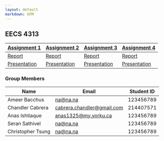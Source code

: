 ```yaml
---
layout: default
markdown: GFM
---
```


## EECS 4313
|[Assignment 1]()|[Assignment 2]()|[Assignment 3]()|[Assignment 4]()|
|----------------|----------------|----------------|----------------|
| [Report]() | [Report]() | [Report]() | [Report]() |
| [Presentation]() | [Presentation]() | [Presentation]() | [Presentation]() |


### Group Members

| Name | Email | Student ID |
|------|-------|------------|
| Ameer Bacchus | na@na.na | 123456789 |
| Chandler Cabrera | cabrera.chandler@gmail.com | 214407571 |
| Anas Ishtiaque | anas1325@my.yorku.ca | 123456789 |
| Seran Sathivel | na@na.na | 123456789 |
| Christopher Tsung | na@na.na | 123456789 |
